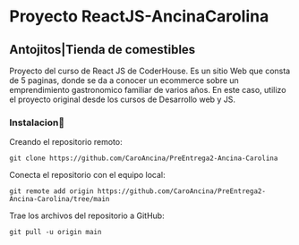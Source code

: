 # Proyecto ReactJS-AncinaCarolina
## **Antojitos|Tienda de comestibles**

Proyecto del curso de React JS de CoderHouse. Es un sitio Web que consta de 5 paginas, donde se da a conocer un ecommerce sobre un emprendimiento gastronomico familiar de varios años. En este caso, utilizo el proyecto original desde los cursos de Desarrollo web y JS.

### **Instalacion**:wrench:


Creando el repositorio remoto:
```
git clone https://github.com/CaroAncina/PreEntrega2-Ancina-Carolina
```


Conecta el repositorio con el equipo local:
```
git remote add origin https://github.com/CaroAncina/PreEntrega2-Ancina-Carolina/tree/main
```


Trae los archivos del repositorio a GitHub:
```
git pull -u origin main
```

